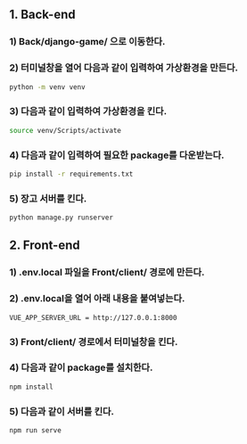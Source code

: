 ## 1. Back-end

### 1) Back/django-game/ 으로 이동한다.

### 2) 터미널창을 열어 다음과 같이 입력하여 가상환경을 만든다.

```bash
python -m venv venv
```

### 3) 다음과 같이 입력하여 가상환경을 킨다.

```bash
source venv/Scripts/activate
```

### 4) 다음과 같이 입력하여 필요한 package를 다운받는다.

```bash
pip install -r requirements.txt
```

### 5) 장고 서버를 킨다.

```bash
python manage.py runserver
```



## 2. Front-end

### 1) .env.local 파일을 Front/client/ 경로에 만든다.

### 2) .env.local을 열어 아래 내용을 붙여넣는다.

```
VUE_APP_SERVER_URL = http://127.0.0.1:8000
```

### 3) Front/client/ 경로에서 터미널창을 킨다.

### 4) 다음과 같이 package를 설치한다.

```bash
npm install
```

### 5) 다음과 같이 서버를 킨다.

```bash
npm run serve
```

